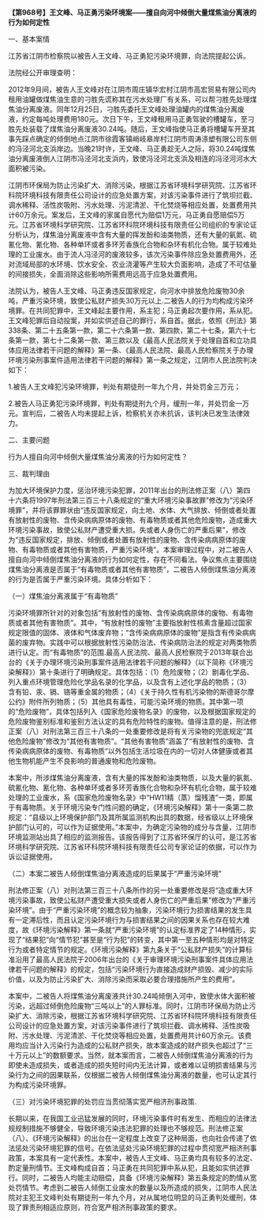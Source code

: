 **【第968号】王文峰、马正勇污染环境案——擅自向河中倾倒大量煤焦油分离液的行为如何定性**

一、基本案情

江苏省江阴市检察院以被告人王文峰、马正勇犯污染环境罪，向法院提起公诉。

法院经公开审理查明：

2012年9月间，被告人王文峰对在江阴市周庄镇华宏村江阴市高宏贸易有限公司内租用油罐做煤焦油生意的刁胜先谎称其在污水处理厂有关系，可以帮刁胜先处理煤焦油分离废液。同年12月25日，刁胜先委托王文峰处理油罐内的煤焦油分离废液，约定每吨处理费用180元。次日下午，王文峰租用马正勇驾驶的槽罐车，至刁胜先处装载了煤焦油分离废液30.24吨。随后，王文峰指使马正勇将槽罐车开至其事先踩点确定的倾倒地点江阴市徐霞客镇峭岐皋岸村江阴市周涛涤塑有限公司东侧的冯泾河北支浜岸边。当晚21时许，王文峰、马正勇趁无人之际，将30.24吨煤焦油分离废液倒人江阴市冯泾河北支浜内，致使冯泾河北支浜及相连的冯泾河河水大面积被污染。

江阴市环保局为防止污染扩大、消除污染，根据江苏省环境科学研究院、江苏省环科院环境科技有限责任公司设计的应急处置方案，对该污染事件进行了筑坝拦截、调水稀释、活性炭吸附、污水处理、污泥清淤、干化焚烧等相应处置，处置费用共计60万余元。案发后，王文峰的家属自愿代为赔偿1万元，马正勇自愿赔偿5万元。江苏省环境科学研究院、江苏省环科院环境科技有限责任公司组织的专家论证分析认为，煤焦油分离废液中含有大量的挥发酚和油类物质，还有大量的氨氮、硫氰化物、氰化物、各种单环或者多环芳香族化合物和杂环有机化合物。属于较难处理的工业废水。由于流人冯泾河的废液较多，该次污染事件除应急处置费用外，还对流域局部的水环境、饮水安全、农业浇灌等产生较大负面影响，造成了不可估量的间接损失，全面消除这些影响所需费用远高于应急处置费用。

法院认为，被告人王文峰、马正勇违反国家规定，向河水中排放危险废物30余吨，严重污染环境，致使公私财产损失30万元以上.二被告人的行为均构成污染环境罪。在共同犯罪中，王文峰起主要作用，系主犯；马正勇起次要作用，系从犯。王文峰犯罪后自动投案，并如实供述自己的罪行，系自首。据此，依照《刑法》第338条、第二十五条第一款，第二十六条第一款、第四款，第二十七条，第六十七条第一款，第七十二条第一款、第三款以及《最高人民法院关于处理自首和立功具体应用法律若干问题的解释》第一条、《最高人民法院、最高人民检察院关于办理环境污染刑事案件适用法律若干问题的解释》第一条之规定，江阴市人民法院判决如下：

1.被告人王文峰犯污染环境罪，判处有期徒刑一年九个月，并处罚金三万元；

2.被告人马正勇犯污染环境罪，判处有期徒刑九个月，缓刑一年，并处罚金一万元。宣判后，二被告人均未提起上诉，检察机关亦未抗诉，该判决已发生法律效力。

二、主要问题

行为人擅自向河中倾倒大量煤焦油分离液的行为如何定性？

三、裁判理由

为加大环境保护力度，惩治环境污染犯罪，2011年出台的刑法修正案（八）第四十六条将1997年刑法第三百三十八条规定的“重大环境污染事故罪”修改为“污染环境罪”，并将该罪罪状由“违反国家规定，向土地、水体、大气排放、倾倒或者处置有放射性的废物、含传染病病原体的废物、有毒物质或者其他危险废物，造成重大环境污染事故，致使公私财产遭受重大损。失或者人身伤亡的严重后果”，修改为“违反国家规定，排放、倾倒或者处置有放射性的废物、含传染病病原体的废物、有毒物质或者其他有害物质，严重污染环境”。本案审理过程中，对二被告人擅自向河中倾倒煤焦油分离液的行为如何定性，存在不同看法。争议焦点主要围绕煤焦油分离液是否属于“有毒物质或者其他有害物质”，二被告人倾倒煤焦油分离液的行为是否属于严重污染环境。具体分析如下：

（一）煤焦油分离液属于“有毒物质”

污染环境罪所针对的对象包括“有放射性的废物、含传染病病原体的废物、有毒物质或者其他有害物质”。其中，“有放射性的废物”主要指放射性核素含量超过国家规定限值的固体、液体和气体废弃物；“含传染病病原体的废物”是指含有传染病病菌的废弃物。实践中可以根据放射性污染防治法、传染病防治法的规定对两类物质进行认定。而“有毒物质”的范围.最高人民法院、最高人民检察院于2013年联合出台的《关于办理环境污染刑事案件适用法律若干问题的解释》（以下简称《环境污染解释》）第十条进行了明确规定。具体包括：（1）危险废物；（2）剧毒化学品、列入重点环境管理危险化学品名录的化学品，以及含有上述化学品的物质；（3）含有铅、汞、镉、铬等重金属的物质；（4）《关于持久性有机污染物的斯德哥尔摩公约》附件所列物质；（5）其他具有毒性，可能污染环境的物质。其中第一项的“危险废物”，具体包括列入《国家危险废物名录》的废物，以及根据国家规定的危险废物鉴别标准和鉴别方法认定的具有危险特性的废物。值得注意的是，刑法修正案（八）对刑法第三百三十八条的一处重要修改是将有关污染物的兜底规定“其他危险废物”修改为“其他有害物质”。“其他有害物质”涵盖了“有放射性的废物、含传染病病原体的废物、有毒物质”以外包括生活垃圾在内的一切对人体健康或者其他生物机能产生不良影响的普通废物和危险废物。

本案中，所涉煤焦油分离废液，含有大量的挥发酚和油类物质，以及大量的氨氮、硫氰化物、氰化物、各种单环或者多环芳香族化合物和杂环有机化合物，属于较难处理的工业废水，系《国家危险废物名录》中“HW11精（蒸）馏残渣”一类，即属于有毒物质。关于环境污染专门性问题的确定，《环境污染解释》第十一条第二款规定：“县级以上环境保护部门及其所属监测机构出具的数据，经省级以上环境保护部门认可的，可以作为证据使用。”本案中，为确定污染物的成分与含量，江阴市环境监测站出具了相应的监测报告。该报告得到了江苏省环保厅的认可，是江苏省环境科学研究院、江苏省环科院环境科技有限责任公司专家论证的依据，可以作为诉讼证据使用。

（二）本案二被告人倾倒煤焦油分离液造成的后果属于“严重污染环境”

刑法修正案（八）对刑法第三百三十八条所作的另一处重要修改是将“造成重大环境污染事故，致使公私财产遭受重大损失或者人身伤亡的严重后果”修改为“严重污染环境”。由于“严重污染环境”的概念较为抽象，污染环境行为损害结果的发生具有一定滞后性，而且认定污染环境行为与损害结果之间的因果关系也存在较大难度，故《环境污染解释》第一条就“严重污染环境”的认定标准界定了14种情形，实现了“结果犯”向“情节犯”甚至是“行为犯”的转变，其中第一至五种情形均是对特定行为或者特定情节的规定。《环境污染解释》第九条关于“公私财产损失”的计算标准沿用了最高人民法院于2006年出台的《关于审理环境污染刑事案件具体应用法律若干问题的解释》的规定，包括“污染环境行为直接造成财产损毁、减少的实际价值，以及为防止污染扩大、消除污染而采取必要合理措施所产生的费用”。

本案中，二被告人将煤焦油分离废液共计30.24吨倾倒入河中，致使水体大面积被污染，远超过倾倒危险废物“三吨以上”的人罪标准。同时，江阴市环保局为防止污染扩大、消除污染，根据江苏省环境科学研究院、江苏省环科院环境科技有限责任公司设计的应急处置方案，对该污染事件进行了筑坝拦截、调水稀释、活性炭吸附、污水处理、污泥清淤、干化焚烧等相应处置，处置费用共计60万余元。该费用均应当计入污染行为造成的公私财产损失，故本案造成的财产损失也超过了“三十万元以上”的数额要求。当然，就本案而言，二被告人倾倒煤焦油分离液的行为即使未造成损失，或者造成的损失短时间内无法计算，或者难以证明损害结果与污染行为之间的因果联系，仅根据二被告人倾倒煤焦油分离液的数量，也可认定其行为构成污染环境罪。

（三）对污染环境犯罪的处罚应当贯彻落实宽严相济刑事政策.

长期以来，在我国工业迅猛发展的同时，环境污染事件时有发生、而相应的法律法规规制措施不够健全，导致环境污染违法犯罪的处理也不够规范。刑法修正案（八）、《环境污染解释》的出台在一定程度上改变了这种局面，也向社会传递了依法惩处污染环境犯罪的信号。在依法惩处污染环境犯罪的过程中贯彻宽严相济刑事政策，本案具有一定代表性。本案中，被告人王文峰、马正勇均具有较多的法定、酌定量刑情节。王文峰构成自首；马正勇在共同犯罪中系从犯，且能如实供述罪行。同时，二被告人均能主动赔偿，具备《环境污染解释》第五条规定的酌情从宽处罚情节。考虑到二被告人倾倒工业废水的数量以及所造成的损失，江阴市人民法院对主犯王文峰判处有期徒刑一年九个月，对从属地位明显的马正勇判处缓刑，体现了罪责刑相适应原则，符合宽严相济刑事政策的要求。
